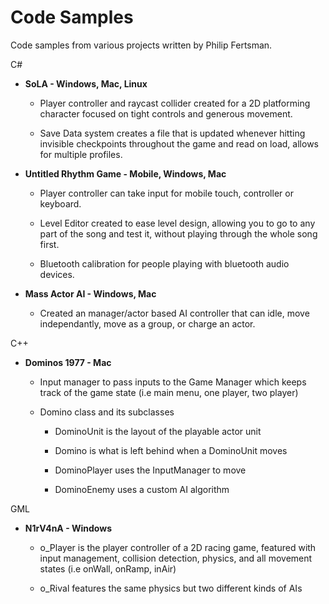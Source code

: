 # Code Samples
Code samples from various projects written by Philip Fertsman.

C#

- <b>SoLA - Windows, Mac, Linux</b>

    - Player controller and raycast collider created for a 2D platforming character focused on tight controls and generous movement.  
    
    - Save Data system creates a file that is updated whenever hitting invisible checkpoints throughout the game and read on load, allows for multiple profiles.
    
    
- <b>Untitled Rhythm Game - Mobile, Windows, Mac</b>

    - Player controller can take input for mobile touch, controller or keyboard. 
    
    - Level Editor created to ease level design, allowing you to go to any part of the song and test it, without playing through the whole song first.
    
    - Bluetooth calibration for people playing with bluetooth audio devices.
    
    
- <b>Mass Actor AI - Windows, Mac</b>

    - Created an manager/actor based AI controller that can idle, move independantly, move as a group, or charge an actor.
    
    
C++

- <b>Dominos 1977 - Mac</b>

    - Input manager to pass inputs to the Game Manager which keeps track of the game state (i.e main menu, one player, two player)
    
    - Domino class and its subclasses
    
        - DominoUnit is the layout of the playable actor unit

        - Domino is what is left behind when a DominoUnit moves

        - DominoPlayer uses the InputManager to move

        - DominoEnemy uses a custom AI algorithm
      
      
 GML
 
 - <b>N1rV4nA - Windows</b>
 
    - o_Player is the player controller of a 2D racing game, featured with input management, collision detection, physics, and all movement states (i.e onWall, onRamp, inAir)
    
    - o_Rival features the same physics but two different kinds of AIs
